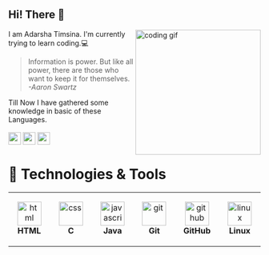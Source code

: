 ## Hi! There 👋 
<img align="right" src="https://media.giphy.com/media/ZVik7pBtu9dNS/giphy.gif" alt="coding gif" width="250">

  I am Adarsha Timsina. I'm currently trying to learn coding.💻 <br/>


 <blockquote>Information is power. But like all power, there are those who want to keep it for themselves.
 <br/> <i>-Aaron Swartz</i></blockquote>

 Till Now I have gathered some knowledge in basic of these Languages. <br/> <br/>
<a href="https://www.linkedin.com/in/adarshatimsina"><img src="https://img.shields.io/badge/linkedin-%230077B5.svg?&style=for-the-badge&logo=linkedin&logoColor=white" height=25></a>
<a href="https://www.x.com/adarshatimsina"><img src="https://www.orangemantra.com/blog/wp-content/uploads/2015/09/twitter-logo1.png" height=25></a>
<a href="https://www.instagram.com/adarshatimsina"><img src="https://upload.wikimedia.org/wikipedia/commons/e/e7/Instagram_logo_2016.svg" height=25></a>
# 🔧 Technologies & Tools

 <table>
   <tr>
     <td align="center" height="108" width=108">
            <img src="https://cdn.jsdelivr.net/gh/devicons/devicon/icons/html5/html5-original.svg" 
              width="48"
              height="48"
              alt="html"/> <br/> <strong> HTML </strong>
     </td>
     <td align="center" height="108" width="108">
            <img src="https://upload.wikimedia.org/wikipedia/commons/1/18/C_Programming_Language.svg" 
              width="48"
              height="48"
              alt="css"/><br/><strong>C</strong>
     </td>
     <td align="center" height="108" width="108"> 
            <img src="https://logos-world.net/wp-content/uploads/2022/07/Java-Logo.png"
              height="48"
              width="48"
              alt="javascript"/><br/><strong>Java</strong>
     </td>
     <td align="center" height="108" width="108">
            <img src="https://cdn.jsdelivr.net/gh/devicons/devicon/icons/git/git-plain.svg" 
              height="48"
              width="48"
              alt="git"/><br/> <strong>Git</strong>
     </td>
     <td align="center" height="108" width="108">
            <img src="https://cdn.jsdelivr.net/gh/devicons/devicon/icons/github/github-original.svg" 
              height="48"
              width="48"
              alt="github"/><br/> <strong>GitHub</strong> 
     </td>
     <td align="center" height="108" width="108">
            <img src="https://cdn.jsdelivr.net/gh/devicons/devicon/icons/linux/linux-original.svg"
              height="48"
              width="48"
              alt="linux"/><br/><strong>Linux</strong>
      </td>
   </tr>
 </table>
